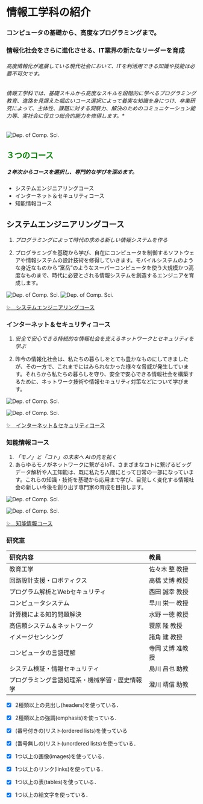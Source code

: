 # 情報工学科の紹介
<!-- Markdown記法を使って学科の紹介ページを作る -->
### コンピュータの基礎から、高度なプログラミングまで。

### 情報化社会をさらに進化させる、IT業界の新たなリーダーを育成

###### 高度情報化が進展している現代社会において、ITを利活用できる知識や技能は*必要不可欠*です。

###### 情報工学科では、基礎スキルから高度なスキルを段階的に学べるプログラミング教育、進路を見据えた幅広いコース選択によって着実な知識を身につけ、卒業研究によって、主体性、課題に対する洞察力、解決のためのコミュニケーション能力等、実社会に役立つ総合的能力を修得します。*

![Dep. of Comp. Sci.](https://feng.takushoku-u.ac.jp/albums/abm00014693.jpg)

## <span style="color: green; ">３つのコース</span>

##### ２年次からコースを選択し、専門的な学びを深めます。

-  システムエンジニアリングコース
- インターネット＆セキュリティコース
- 知能情報コース

## システムエンジニアリングコース

1. *プログラミングによって時代の求める新しい情報システムを作る*

1. プログラミングを基礎から学び、自在にコンピュータを制御するソフトウェアや情報システムの設計技術を修得していきます。モバイルシステムのような身近なものから“富岳”のようなスーパーコンピュータを使う大規模かつ高度なものまで、時代に必要とされる情報システムを創造するエンジニアを育成します。

![Dep. of Comp. Sci.](https://feng.takushoku-u.ac.jp/albums/abm00014679.jpg)
![Dep. of Comp. Sci.](https://feng.takushoku-u.ac.jp/albums/abm00014693.jpg)


[:sparkles:　システムエンジニアリングコース](https://feng.takushoku-u.ac.jp/composition/cs.html#anchor01)

### インターネット＆セキュリティコース

1. *安全で安心できる持続的な情報社会を支えるネットワークとセキュリティを学ぶ*

1. 昨今の情報化社会は、私たちの暮らしをとても豊かなものにしてきましたが、その一方で、これまでにはみられなかった様々な脅威が発生しています。それらから私たちの暮らしを守り、安全で安心できる情報社会を構築するために、ネットワーク技術や情報セキュリティ対策などについて学びます。

![Dep. of Comp. Sci.](https://feng.takushoku-u.ac.jp/albums/abm00014680.jpg)

![Dep. of Comp. Sci.](https://feng.takushoku-u.ac.jp/albums/abm00014709.jpg)

[:sparkles:　インターネット＆セキュリティコース](https://feng.takushoku-u.ac.jp/composition/cs.html#anchor02)

### 知能情報コース

1. *「モノ」と「コト」の未来へ
AIの先を拓く*
1. あらゆるモノがネットワークに繋がるIoT、さまざまなコトに繋げるビッグデータ解析や人工知能は、既に私たち人間にとって日常の一部になっています。これらの知識・技術を基礎から応用まで学び、目覚しく変化する情報社会の新しい今後を創り出す専門家の育成を目指します。

![Dep. of Comp. Sci.](https://feng.takushoku-u.ac.jp/albums/abm00014710.jpg)

![Dep. of Comp. Sci.](https://feng.takushoku-u.ac.jp/albums/abm00014708.jpg)

[:sparkles:　知能情報コース](https://feng.takushoku-u.ac.jp/composition/cs.html#anchor03)

### 研究室

| 研究内容 | 教員 |
| :--- | :--- |
| 教育工学 | 佐々木 整 教授 |
| 回路設計支援・ロボティクス | 高橋 丈博 教授 |
| プログラム解析とWebセキュリティ | 西田 誠幸 教授 |
| コンピュータシステム | 早川 栄一 教授 |
| 計算機による知的問題解決 | 水野 一徳 教授 |
| 高信頼システム＆ネットワーク | 蓑原 隆 教授 |
| イメージセンシング | 諸角 建 教授 |
| コンピュータの言語理解 | 寺岡 丈博 准教授 |
| システム検証・情報セキュリティ | 島川 昌也 助教 |
| プログラミング言語処理系・機械学習・歴史情報学 | 澄川 靖信 助教 |




<!-- この部分より上に記述を追加して下のチェックボックスで確認する -->
- [x] 2種類以上の見出し(headers)を使っている．
- [x] 2種類以上の強調(emphasis)を使っている．
- [x] (番号付きの)リスト(ordered lists)を使っている
- [x] (番号無しの)リスト(unordered lists)を使っている．
- [x] 1つ以上の画像(images)を使っている．
- [x] 1つ以上のリンク(links)を使っている．
- [x] 1つ以上の表(tables)を使っている．
- [x] 1つ以上の絵文字を使っている．
 